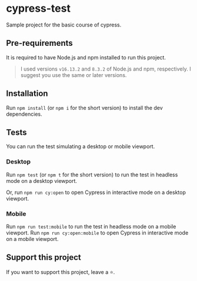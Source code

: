 # cypress-test
Sample project for the basic course of cypress.

## Pre-requirements
It is required to have Node.js and npm installed to run this project.

> I used versions `v16.13.2` and `8.3.2` of Node.js and npm, respectively. I suggest you use the same or later versions.

## Installation
Run `npm install` (or `npm i` for the short version) to install the dev dependencies.

## Tests
You can run the test simulating a desktop or mobile viewport.

### Desktop 
Run `npm test` (or `npm t` for the short version) to run the test in headless mode on a desktop viewport.

Or, run `npm run cy:open` to open Cypress in interactive mode on a desktop viewport.

### Mobile
Run `npm run test:mobile` to run the test in headless mode on a mobile viewport.
Run `npm run cy:open:mobile` to open Cypress in interactive mode on a mobile viewport.

## Support this project

If you want to support this project, leave a ⭐.
